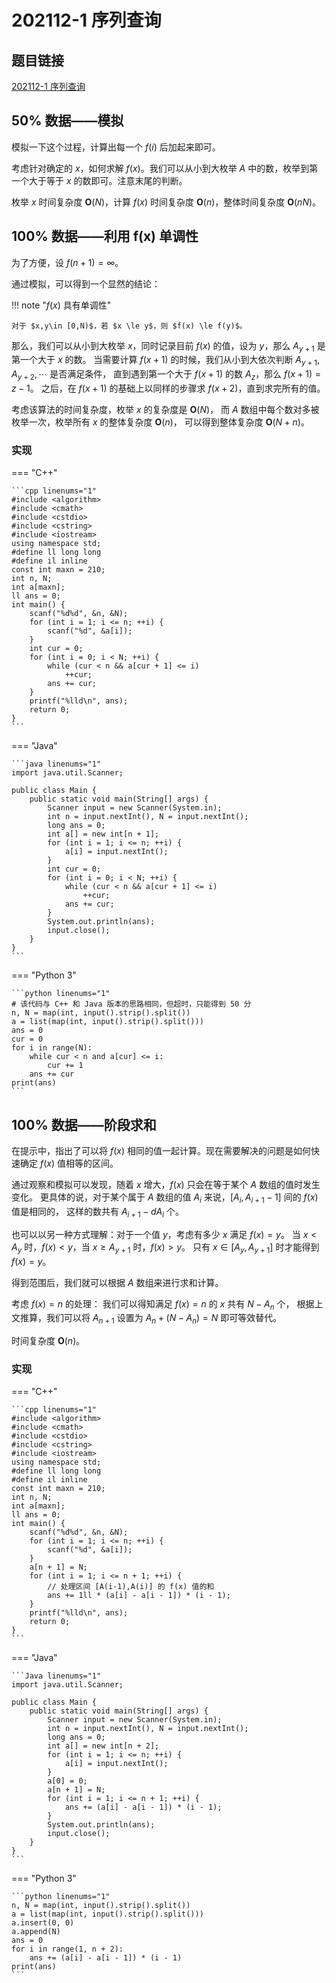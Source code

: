 # 202112-1 序列查询

## 题目链接

[202112-1 序列查询](http://118.190.20.162/view.page?gpid=T138)

## 50% 数据——模拟

模拟一下这个过程，计算出每一个 $f(i)$ 后加起来即可。

考虑针对确定的 $x$，如何求解 $f(x)$。我们可以从小到大枚举 $A$ 中的数，枚举到第一个大于等于 $x$ 的数即可。注意末尾的判断。

枚举 $x$ 时间复杂度 $\mathbf{O}(N)$，计算 $f(x)$ 时间复杂度 $\mathbf{O}(n)$，整体时间复杂度 $\mathbf{O}(nN)$。

## 100% 数据——利用 f(x) 单调性

为了方便，设 $f(n+1) = \infty$。

通过模拟，可以得到一个显然的结论：

!!! note "$f(x)$ 具有单调性"

    对于 $x,y\in [0,N)$，若 $x \le y$，则 $f(x) \le f(y)$。

那么，我们可以从小到大枚举 $x$，同时记录目前 $f(x)$ 的值，设为 $y$，那么 $A_{y+1}$ 是第一个大于 $x$ 的数。
当需要计算 $f(x+1)$ 的时候，我们从小到大依次判断 $A_{y+1},A_{y+2},\cdots$ 是否满足条件，
直到遇到第一个大于 $f(x+1)$ 的数 $A_z$，那么 $f(x+1)=z-1$。
之后，在 $f(x+1)$ 的基础上以同样的步骤求 $f(x+2)$，直到求完所有的值。

考虑该算法的时间复杂度，枚举 $x$ 的复杂度是 $\mathbf{O}(N)$，
而 $A$ 数组中每个数对多被枚举一次，枚举所有 $x$ 的整体复杂度 $\mathbf{O}(n)$，
可以得到整体复杂度 $\mathbf{O}(N+n)$。

### 实现

=== "C++"

    ```cpp linenums="1"
    #include <algorithm>
    #include <cmath>
    #include <cstdio>
    #include <cstring>
    #include <iostream>
    using namespace std;
    #define ll long long
    #define il inline
    const int maxn = 210;
    int n, N;
    int a[maxn];
    ll ans = 0;
    int main() {
        scanf("%d%d", &n, &N);
        for (int i = 1; i <= n; ++i) {
            scanf("%d", &a[i]);
        }
        int cur = 0;
        for (int i = 0; i < N; ++i) {
            while (cur < n && a[cur + 1] <= i)
                ++cur;
            ans += cur;
        }
        printf("%lld\n", ans);
        return 0;
    }
    ```

=== "Java"

    ```java linenums="1"
    import java.util.Scanner;

    public class Main {
        public static void main(String[] args) {
            Scanner input = new Scanner(System.in);
            int n = input.nextInt(), N = input.nextInt();
            long ans = 0;
            int a[] = new int[n + 1];
            for (int i = 1; i <= n; ++i) {
                a[i] = input.nextInt();
            }
            int cur = 0;
            for (int i = 0; i < N; ++i) {
                while (cur < n && a[cur + 1] <= i)
                    ++cur;
                ans += cur;
            }
            System.out.println(ans);
            input.close();
        }
    }
    ```

=== "Python 3"

    ```python linenums="1"
    # 该代码与 C++ 和 Java 版本的思路相同，但超时，只能得到 50 分
    n, N = map(int, input().strip().split())
    a = list(map(int, input().strip().split()))
    ans = 0
    cur = 0
    for i in range(N):
        while cur < n and a[cur] <= i:
            cur += 1
        ans += cur
    print(ans)
    ```

## 100% 数据——阶段求和

在提示中，指出了可以将 $f(x)$ 相同的值一起计算。现在需要解决的问题是如何快速确定 $f(x)$ 值相等的区间。

通过观察和模拟可以发现，随着 $x$ 增大，$f(x)$ 只会在等于某个 $A$ 数组的值时发生变化。
更具体的说，对于某个属于 $A$ 数组的值 $A_i$ 来说，$[A_i,A_{i+1}-1]$ 间的 $f(x)$ 值是相同的，
这样的数共有 $A_{i+1}-dA_i$ 个。

也可以以另一种方式理解：对于一个值 $y$，考虑有多少 $x$ 满足 $f(x)=y$。
当 $x<A_y$ 时，$f(x)<y$，当 $x\ge A_{y+1}$ 时，$f(x)>y$。
只有 $x\in [A_y,A_{y+1}]$ 时才能得到 $f(x)=y$。

得到范围后，我们就可以根据 $A$ 数组来进行求和计算。

考虑 $f(x)=n$ 的处理：
我们可以得知满足 $f(x)=n$ 的 $x$ 共有 $N-A_n$ 个，
根据上文推算，我们可以将 $A_{n+1}$ 设置为 $A_n+(N-A_n)=N$ 即可等效替代。

时间复杂度 $\mathbf{O}(n)$。

### 实现

=== "C++"

    ```cpp linenums="1"
    #include <algorithm>
    #include <cmath>
    #include <cstdio>
    #include <cstring>
    #include <iostream>
    using namespace std;
    #define ll long long
    #define il inline
    const int maxn = 210;
    int n, N;
    int a[maxn];
    ll ans = 0;
    int main() {
        scanf("%d%d", &n, &N);
        for (int i = 1; i <= n; ++i) {
            scanf("%d", &a[i]);
        }
        a[n + 1] = N;
        for (int i = 1; i <= n + 1; ++i) {
            // 处理区间 [A(i-1),A(i)] 的 f(x) 值的和
            ans += 1ll * (a[i] - a[i - 1]) * (i - 1);
        }
        printf("%lld\n", ans);
        return 0;
    }
    ```

=== "Java"

    ```Java linenums="1"
    import java.util.Scanner;

    public class Main {
        public static void main(String[] args) {
            Scanner input = new Scanner(System.in);
            int n = input.nextInt(), N = input.nextInt();
            long ans = 0;
            int a[] = new int[n + 2];
            for (int i = 1; i <= n; ++i) {
                a[i] = input.nextInt();
            }
            a[0] = 0;
            a[n + 1] = N;
            for (int i = 1; i <= n + 1; ++i) {
                ans += (a[i] - a[i - 1]) * (i - 1);
            }
            System.out.println(ans);
            input.close();
        }
    }
    ```

=== "Python 3"

    ```python linenums="1"
    n, N = map(int, input().strip().split())
    a = list(map(int, input().strip().split()))
    a.insert(0, 0)
    a.append(N)
    ans = 0
    for i in range(1, n + 2):
        ans += (a[i] - a[i - 1]) * (i - 1)
    print(ans)
    ```